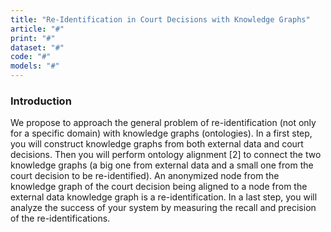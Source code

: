 ```yaml
---
title: "Re-Identification in Court Decisions with Knowledge Graphs"
article: "#"
print: "#"
dataset: "#"
code: "#"
models: "#"
---
```


### Introduction

We propose to approach the general problem of re-identification (not only for a specific domain) with knowledge graphs (ontologies). In a first step, you will construct knowledge graphs from both external data and court decisions. Then you will perform ontology alignment \[2\] to connect the two knowledge graphs (a big one from external data and a small one from the court decision to be re-identified). An anonymized node from the knowledge graph of the court decision being aligned to a node from the external data knowledge graph is a re-identification. In a last step, you will analyze the success of your system by measuring the recall and precision of the re-identifications.

